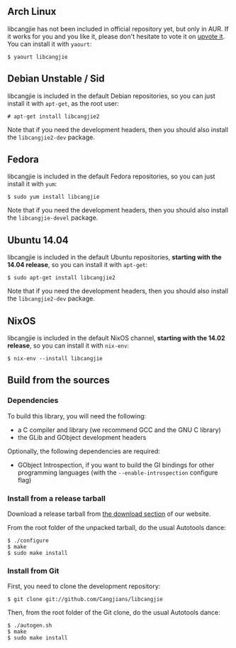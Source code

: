 ## Arch Linux

libcangjie has not been included in official repository yet, but only in AUR.
If it works for you and you like it, please don't hesitate to vote it on
[upvote it](https://aur.archlinux.org/packages/libcangjie/). You can install it
with `yaourt`:

```
$ yaourt libcangjie
```

## Debian Unstable / Sid

libcangjie is included in the default Debian repositories, so you can just
install it with `apt-get`, as the root user:

```
# apt-get install libcangjie2
```

Note that if you need the development headers, then you should also install
the `libcangjie2-dev` package.

## Fedora

libcangjie is included in the default Fedora repositories, so you can just
install it with `yum`:

```
$ sudo yum install libcangjie
```

Note that if you need the development headers, then you should also install
the `libcangjie-devel` package.

## Ubuntu 14.04

libcangjie is included in the default Ubuntu repositories, **starting with the
14.04 release**, so you can install it with `apt-get`:

```
$ sudo apt-get install libcangjie2
```

Note that if you need the development headers, then you should also install
the `libcangjie2-dev` package.

## NixOS

libcangjie is included in the default NixOS channel, **starting with the
14.02 release**, so you can install it with `nix-env`:

```
$ nix-env --install libcangjie
```

## Build from the sources

### Dependencies

To build this library, you will need the following:

* a C compiler and library (we recommend GCC and the GNU C library)
* the GLib and GObject development headers

Optionally, the following dependencies are required:

* GObject Introspection, if you want to build the GI bindings for other
  programming languages (with the `--enable-introspection` configure flag)

### Install from a release tarball

Download a release tarball from
[the download section](http://cangjians.github.io/downloads/libcangjie/) of
our website.

From the root folder of the unpacked tarball, do the usual Autotools dance:

```
$ ./configure
$ make
$ sudo make install
```

### Install from Git

First, you need to clone the development repository:

```
$ git clone git://github.com/Cangjians/libcangjie
```

Then, from the root folder of the Git clone, do the usual Autotools dance:

```
$ ./autogen.sh
$ make
$ sudo make install
```
